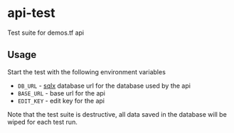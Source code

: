 # api-test

Test suite for demos.tf api 

## Usage

Start the test with the following environment variables

 - `DB_URL` - [sqlx](https://github.com/launchbadge/sqlx) database url for the database used by the api
 - `BASE_URL` - base url for the api
 - `EDIT_KEY` - edit key for the api
 
Note that the test suite is destructive, all data saved in the database will be wiped for each test run.